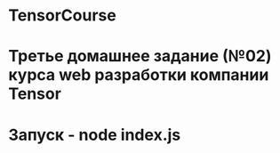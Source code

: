 # TensorCourse
# Третье домашнее задание (№02) курса web разработки компании Tensor 
# Запуск - node index.js

